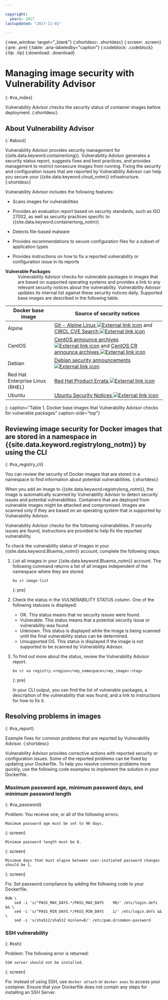 ```yaml
---

copyright:
  years: 2017
lastupdated: "2017-11-01"

---
```


{:new_window: target="_blank"}
{:shortdesc: .shortdesc}
{:screen: .screen}
{:pre: .pre}
{:table: .aria-labeledby="caption"}
{:codeblock: .codeblock}
{:tip: .tip} 
{:download: .download}

# Managing image security with Vulnerability Advisor 
{: #va_index}

Vulnerability Advisor checks the security status of container images before deployment.
{:shortdesc}


## About Vulnerability Advisor 
{: #about}

Vulnerability Advisor provides security management for {{site.data.keyword.containerlong}}. Vulnerability Advisor generates a security status report, suggests fixes and best practices, and provides management to restrict nonsecure images from running. Fixing the security and configuration issues that are reported by Vulnerability Advisor can help you secure your {{site.data.keyword.cloud_notm}} infrastructure.
{:shortdesc}

Vulnerability Advisor includes the following features:

-   Scans images for vulnerabilities
-   Provides an evaluation report based on security standards, such as ISO 27002, as well as security practices specific to {{site.data.keyword.containerlong_notm}}



-   Detects file-based malware
-   Provides recommendations to secure configuration files for a subset of application types
-   Provides instructions on how to fix a reported vulnerability or configuration issue in its reports
   

    


<dl>
  <dt><strong>Vulnerable Packages</strong></dt>
  <dd>Vulnerability Advisor checks for vulnerable packages in images that are based on supported operating systems and provides a link to any relevant security notices about the vulnerability. Vulnerability Advisor updates its internal list against these security notices daily. Supported base images are described in the following table.</dd>
</dl>

  |Docker base image|Source of security notices|
  |-----------------|--------------------------|
  |Alpine|[Git - Alpine Linux ![External link icon](../../icons/launch-glyph.svg "External link icon")](https://git.alpinelinux.org/) and [CIRCL CVE Search ![External link icon](../../icons/launch-glyph.svg "External link icon")](https://cve.circl.lu/)|
  |CentOS| [CentOS announce archives ![External link icon](../../icons/launch-glyph.svg "External link icon")](https://lists.centos.org/pipermail/centos-announce/) and [CentOS CR announce archives ![External link icon](../../icons/launch-glyph.svg "External link icon")](https://lists.centos.org/pipermail/centos-cr-announce/)|
  |Debian|[Debian security announcements ![External link icon](../../icons/launch-glyph.svg "External link icon")](https://lists.debian.org/debian-security-announce/)|
  |Red Hat Enterprise Linux (RHEL)|[Red Hat Product Errata ![External link icon](../../icons/launch-glyph.svg "External link icon")](https://access.redhat.com/errata/#/)|
  |Ubuntu|[Ubuntu Security Notices ![External link icon](../../icons/launch-glyph.svg "External link icon")](https://www.ubuntu.com/usn/)|
  {: caption="Table 1. Docker base images that Vulnerability Advisor checks for vulnerable packages" caption-side="top"}











## Reviewing image security for Docker images that are stored in a namespace in {{site.data.keyword.registrylong_notm}} by using the CLI 
{: #va_registry_cli}

You can review the security of Docker images that are stored in a namespace to find information about potential vulnerabilities.
{:shortdesc}

When you add an image to {{site.data.keyword.registrylong_notm}}, the image is automatically scanned by Vulnerability Advisor to detect security issues and potential vulnerabilities. Containers that are deployed from vulnerable images might be attacked and compromised. Images are scanned only if they are based on an operating system that is supported by Vulnerability Advisor.

Vulnerability Advisor checks for the following vulnerabilities. If security issues are found, instructions are provided to help fix the reported vulnerability.

To check the vulnerability status of images in your {{site.data.keyword.Bluemix_notm}} account, complete the following steps.

1.  List all images in your {{site.data.keyword.Bluemix_notm}} account. The following command returns a list of all images independent of the namespace where they are stored.

    ```
    bx cr image-list
    ```
    {: pre}

2.  Check the status in the VULNERABILITY STATUS column. One of the following statuses is displayed:
    -   OK. This status means that no security issues were found.
    -   Vulnerable. This status means that a potential security issue or vulnerability was found.
    -   Unknown. This status is displayed while the image is being scanned until the final vulnerability status can be determined.
    -   Unsupported OS. This status is displayed if the image is not supported to be scanned by Vulnerability Advisor.
4.  To find out more about the status, review the Vulnerability Advisor report.

    ```
    bx cr va registry.<region>/<my_namespace>/<my_image>:<tag>
    ```
    {: pre}

    In your CLI output, you can find the list of vulnerable packages, a description of the vulnerability that was found, and a link to instructions for how to fix it.


## Resolving problems in images 
{: #va_report}

Example fixes for common problems that are reported by Vulnerability Advisor.
{:shortdesc}

Vulnerability Advisor provides corrective actions with reported security or configuration issues. Some of the reported problems can be fixed by updating your Dockerfile. To help you resolve common problems more quickly, use the following code examples to implement the solution in your Dockerfile.

### Maximum password age, minimum password days, and minimum password length
{: #va_password}

Problem: You receive one, or all of the following errors:

```
Maximum password age must be set to 90 days.
```
{: screen}

```
Minimum password length must be 8.
```
{: screen}

```
Minimum days that must elapse between user-initiated password changes should be 1.
```
{: screen}

Fix: Set password compliance by adding the following code to your Dockerfile.

```
RUN \
    sed -i 's/^PASS_MAX_DAYS.*/PASS_MAX_DAYS    90/' /etc/login.defs && \
    sed -i 's/^PASS_MIN_DAYS.*/PASS_MIN_DAYS    1/' /etc/login.defs && \
    sed -i 's/sha512/sha512 minlen=8/' /etc/pam.d/common-password
```

### SSH vulnerability 
{: #ssh}

Problem: The following error is returned:

```
SSH server should not be installed.
```
{: screen}

Fix: Instead of using SSH, use `docker attach` or `docker exec` to access your container. Ensure that your Dockerfile does not contain any steps for installing an SSH Server.

